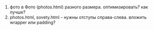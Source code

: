 1. фото в Фото (photos.html) разного размера. оптимизировать? как лучше?
2. photos.html, sovety.html - нужны отступы справа-слева. вложить wrapper или padding?
